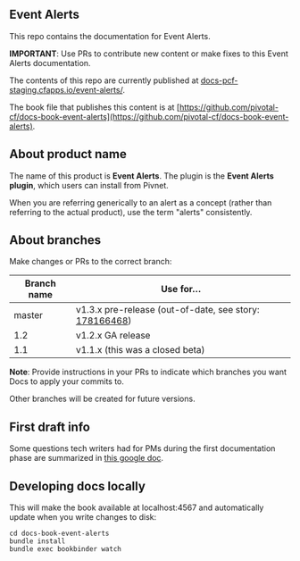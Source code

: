 ## Event Alerts

This repo contains the documentation for Event Alerts.

**IMPORTANT**: Use PRs to contribute new content or make fixes to this Event Alerts documentation.

The contents of this repo are currently published at [docs-pcf-staging.cfapps.io/event-alerts/](https://docs-pcf-staging.cfapps.io/event-alerts/).

The book file that publishes this content is at [https://github.com/pivotal-cf/docs-book-event-alerts](https://github.com/pivotal-cf/docs-book-event-alerts).

## About product name

The name of this product is **Event Alerts**. The plugin is the **Event Alerts plugin**, which users can install from Pivnet.

When you are referring generically to an alert as a concept (rather than referring to the actual product), use the term "alerts" consistently.

## About branches

Make changes or PRs to the correct branch:

| Branch name | Use for… |
|-------------| ------|
| master      | v1.3.x pre-release (out-of-date, see story: [178166468](https://www.pivotaltracker.com/story/show/178166468))|
| 1.2         | v1.2.x GA release |
| 1.1         | v1.1.x (this was a closed beta)|

**Note**: Provide instructions in your PRs to indicate which branches you want Docs to apply your commits to.


Other branches will be created for future versions.

## First draft info

Some questions tech writers had for PMs during the first documentation phase are summarized in [this google doc](https://docs.google.com/document/d/1aNMSYMR6rs1_gunXoBlC3qq_Uq97mMXWBiJUydGCDHw/edit?usp=sharing).

## Developing docs locally

This will make the book available at localhost:4567 and automatically update when you write changes to disk:

```
cd docs-book-event-alerts
bundle install
bundle exec bookbinder watch

```
